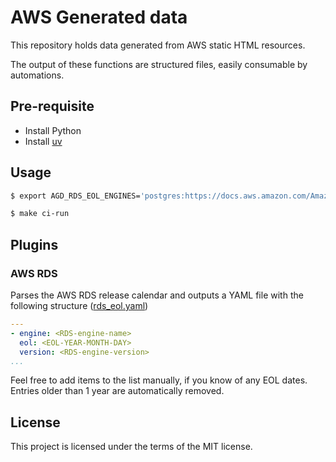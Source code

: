 # AWS Generated data

This repository holds data generated from AWS static HTML resources.

The output of these functions are structured files, easily consumable by automations.

## Pre-requisite 

- Install Python 
- Install [uv](https://docs.astral.sh/uv/getting-started/installation/)

## Usage

```bash
$ export AGD_RDS_EOL_ENGINES='postgres:https://docs.aws.amazon.com/AmazonRDS/latest/PostgreSQLReleaseNotes/postgresql-release-calendar.html mysql:https://docs.aws.amazon.com/AmazonRDS/latest/UserGuide/MySQL.Concepts.VersionMgmt.html aurora-postgresql:https://docs.aws.amazon.com/AmazonRDS/latest/AuroraPostgreSQLReleaseNotes/aurorapostgresql-release-calendar.html' AGD_RDS_EOL_OUTPUT='rds_eol.yaml' AGD_MSK_RELEASE_CALENDAR_URL='https://docs.aws.amazon.com/msk/latest/developerguide/supported-kafka-versions.html' AGD_MSK_EOL_OUTPUT='msk_eol.yaml'

$ make ci-run
```

## Plugins

### AWS RDS

Parses the AWS RDS release calendar and outputs a YAML file with the following structure ([rds_eol.yaml](/output/rds_eol.yaml))

```yaml
---
- engine: <RDS-engine-name>
  eol: <EOL-YEAR-MONTH-DAY>
  version: <RDS-engine-version>
...
```
Feel free to add items to the list manually, if you know of any EOL dates. Entries older than 1 year are automatically removed.

## License

This project is licensed under the terms of the MIT license.
